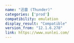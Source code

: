 ```yaml
---
name: "迅雷 (Thunder)"
categories: ['prod']
compatibility: emulation
display_result: "Compatible"
version_from: "12.1.6.278"
link: https://www.xunlei.com/
---
```

